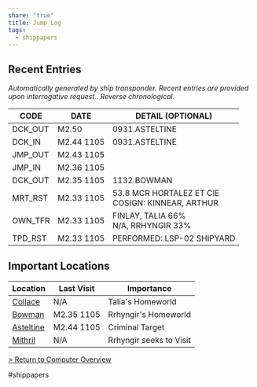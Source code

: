 ```yaml
---
share: "true"
title: Jump Log
tags:
  - shippapers
---
```

## Recent Entries  
_Automatically generated by ship transponder. Recent entries are provided upon interrogative request.. Reverse chronological._  
  
| **CODE** | **DATE**   | **DETAIL (OPTIONAL)**                                 |  
| -------- | ---------- | ----------------------------------------------------- |  
| DCK_OUT  | M2.50      | 0931.ASTELTINE                                        |  
| DCK_IN   | M2.44 1105 | 0931.ASTELTINE                                        |  
| JMP_OUT  | M2.43 1105 |                                                       |  
| JMP_IN   | M2.36 1105 |                                                       |  
| DCK_OUT  | M2.35 1105 | 1132.BOWMAN                                           |  
| MRT_RST  | M2.33 1105 | 53.8 MCR HORTALEZ ET CIE  <br>COSIGN: KINNEAR, ARTHUR |  
| OWN_TFR  | M2.33 1105 | FINLAY, TALIA 66%  <br>N/A, RRHYNGIR 33%              |  
| TPD_RST  | M2.33 1105 | PERFORMED: LSP-02 SHIPYARD                            |  
  
## Important Locations  
  
| **Location**           | **Last Visit** | **Importance**          |  
| ---------------------- | -------------- | ----------------------- |  
| [Collace](Location/Collace.md)   | N/A            | Talia's Homeworld       |  
| [Bowman](Location/Bowman.md)    | M2.35 1105     | Rrhyngir's Homeworld    |  
| [Asteltine](Location/Asteltine.md) | M2.44 1105     | Criminal Target         |  
| [Mithril](Location/Mithril.md)   | N/A            | Rrhyngir seeks to Visit |  
  
[> Return to Computer Overview](./index.md)  
  
#shippapers